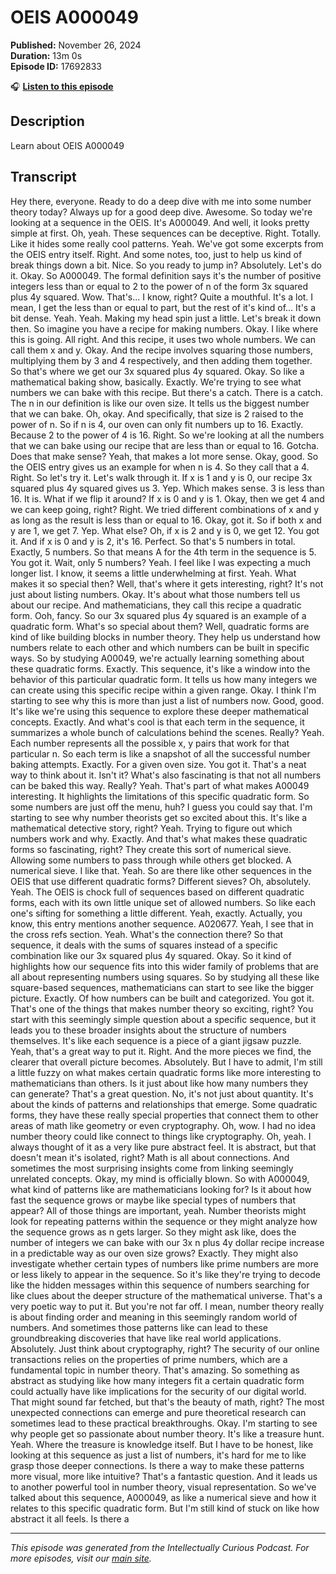 # OEIS A000049

**Published:** November 26, 2024  
**Duration:** 13m 0s  
**Episode ID:** 17692833

🎧 **[Listen to this episode](https://intellectuallycurious.buzzsprout.com/2529712/episodes/17692833-oeis-a000049)**

## Description

Learn about OEIS A000049

## Transcript

Hey there, everyone. Ready to do a deep dive with me into some number theory today? Always up for a good deep dive. Awesome. So today we're looking at a sequence in the OEIS. It's A000049. And well, it looks pretty simple at first. Oh, yeah. These sequences can be deceptive. Right. Totally. Like it hides some really cool patterns. Yeah. We've got some excerpts from the OEIS entry itself. Right. And some notes, too, just to help us kind of break things down a bit. Nice. So you ready to jump in? Absolutely. Let's do it. Okay. So A000049. The formal definition says it's the number of positive integers less than or equal to 2 to the power of n of the form 3x squared plus 4y squared. Wow. That's... I know, right? Quite a mouthful. It's a lot. I mean, I get the less than or equal to part, but the rest of it's kind of... It's a bit dense. Yeah. Yeah. Making my head spin just a little. Let's break it down then. So imagine you have a recipe for making numbers. Okay. I like where this is going. All right. And this recipe, it uses two whole numbers. We can call them x and y. Okay. And the recipe involves squaring those numbers, multiplying them by 3 and 4 respectively, and then adding them together. So that's where we get our 3x squared plus 4y squared. Okay. So like a mathematical baking show, basically. Exactly. We're trying to see what numbers we can bake with this recipe. But there's a catch. There is a catch. The n in our definition is like our oven size. It tells us the biggest number that we can bake. Oh, okay. And specifically, that size is 2 raised to the power of n. So if n is 4, our oven can only fit numbers up to 16. Exactly. Because 2 to the power of 4 is 16. Right. So we're looking at all the numbers that we can bake using our recipe that are less than or equal to 16. Gotcha. Does that make sense? Yeah, that makes a lot more sense. Okay, good. So the OEIS entry gives us an example for when n is 4. So they call that a 4. Right. So let's try it. Let's walk through it. If x is 1 and y is 0, our recipe 3x squared plus 4y squared gives us 3. Yep. Which makes sense. 3 is less than 16. It is. What if we flip it around? If x is 0 and y is 1. Okay, then we get 4 and we can keep going, right? Right. We tried different combinations of x and y as long as the result is less than or equal to 16. Okay, got it. So if both x and y are 1, we get 7. Yep. What else? Oh, if x is 2 and y is 0, we get 12. You got it. And if x is 0 and y is 2, it's 16. Perfect. So that's 5 numbers in total. Exactly, 5 numbers. So that means A for the 4th term in the sequence is 5. You got it. Wait, only 5 numbers? Yeah. I feel like I was expecting a much longer list. I know, it seems a little underwhelming at first. Yeah. What makes it so special then? Well, that's where it gets interesting, right? It's not just about listing numbers. Okay. It's about what those numbers tell us about our recipe. And mathematicians, they call this recipe a quadratic form. Ooh, fancy. So our 3x squared plus 4y squared is an example of a quadratic form. What's so special about them? Well, quadratic forms are kind of like building blocks in number theory. They help us understand how numbers relate to each other and which numbers can be built in specific ways. So by studying A00049, we're actually learning something about these quadratic forms. Exactly. This sequence, it's like a window into the behavior of this particular quadratic form. It tells us how many integers we can create using this specific recipe within a given range. Okay. I think I'm starting to see why this is more than just a list of numbers now. Good, good. It's like we're using this sequence to explore these deeper mathematical concepts. Exactly. And what's cool is that each term in the sequence, it summarizes a whole bunch of calculations behind the scenes. Really? Yeah. Each number represents all the possible x, y pairs that work for that particular n. So each term is like a snapshot of all the successful number baking attempts. Exactly. For a given oven size. You got it. That's a neat way to think about it. Isn't it? What's also fascinating is that not all numbers can be baked this way. Really? Yeah. That's part of what makes A00049 interesting. It highlights the limitations of this specific quadratic form. So some numbers are just off the menu, huh? I guess you could say that. I'm starting to see why number theorists get so excited about this. It's like a mathematical detective story, right? Yeah. Trying to figure out which numbers work and why. Exactly. And that's what makes these quadratic forms so fascinating, right? They create this sort of numerical sieve. Allowing some numbers to pass through while others get blocked. A numerical sieve. I like that. Yeah. So are there like other sequences in the OEIS that use different quadratic forms? Different sieves? Oh, absolutely. Yeah. The OEIS is chock full of sequences based on different quadratic forms, each with its own little unique set of allowed numbers. So like each one's sifting for something a little different. Yeah, exactly. Actually, you know, this entry mentions another sequence. A020677. Yeah, I see that in the cross refs section. Yeah. What's the connection there? So that sequence, it deals with the sums of squares instead of a specific combination like our 3x squared plus 4y squared. Okay. So it kind of highlights how our sequence fits into this wider family of problems that are all about representing numbers using squares. So by studying all these like square-based sequences, mathematicians can start to see like the bigger picture. Exactly. Of how numbers can be built and categorized. You got it. That's one of the things that makes number theory so exciting, right? You start with this seemingly simple question about a specific sequence, but it leads you to these broader insights about the structure of numbers themselves. It's like each sequence is a piece of a giant jigsaw puzzle. Yeah, that's a great way to put it. Right. And the more pieces we find, the clearer that overall picture becomes. Absolutely. But I have to admit, I'm still a little fuzzy on what makes certain quadratic forms like more interesting to mathematicians than others. Is it just about like how many numbers they can generate? That's a great question. No, it's not just about quantity. It's about the kinds of patterns and relationships that emerge. Some quadratic forms, they have these really special properties that connect them to other areas of math like geometry or even cryptography. Oh, wow. I had no idea number theory could like connect to things like cryptography. Oh, yeah. I always thought of it as a very like pure abstract feel. It is abstract, but that doesn't mean it's isolated, right? Math is all about connections. And sometimes the most surprising insights come from linking seemingly unrelated concepts. Okay, my mind is officially blown. So with A000049, what kind of patterns like are mathematicians looking for? Is it about how fast the sequence grows or maybe like special types of numbers that appear? All of those things are important, yeah. Number theorists might look for repeating patterns within the sequence or they might analyze how the sequence grows as n gets larger. So they might ask like, does the number of integers we can bake with our 3x n plus 4y dollar recipe increase in a predictable way as our oven size grows? Exactly. They might also investigate whether certain types of numbers like prime numbers are more or less likely to appear in the sequence. So it's like they're trying to decode like the hidden messages within this sequence of numbers searching for like clues about the deeper structure of the mathematical universe. That's a very poetic way to put it. But you're not far off. I mean, number theory really is about finding order and meaning in this seemingly random world of numbers. And sometimes those patterns like can lead to these groundbreaking discoveries that have like real world applications. Absolutely. Just think about cryptography, right? The security of our online transactions relies on the properties of prime numbers, which are a fundamental topic in number theory. That's amazing. So something as abstract as studying like how many integers fit a certain quadratic form could actually have like implications for the security of our digital world. That might sound far fetched, but that's the beauty of math, right? The most unexpected connections can emerge and pure theoretical research can sometimes lead to these practical breakthroughs. Okay. I'm starting to see why people get so passionate about number theory. It's like a treasure hunt. Yeah. Where the treasure is knowledge itself. But I have to be honest, like looking at this sequence as just a list of numbers, it's hard for me to like grasp those deeper connections. Is there a way to make these patterns more visual, more like intuitive? That's a fantastic question. And it leads us to another powerful tool in number theory, visual representation. So we've talked about this sequence, A000049, as like a numerical sieve and how it relates to this specific quadratic form. But I'm still kind of stuck on like how abstract it all feels. Is there a

---
*This episode was generated from the Intellectually Curious Podcast. For more episodes, visit our [main site](https://intellectuallycurious.buzzsprout.com).*

